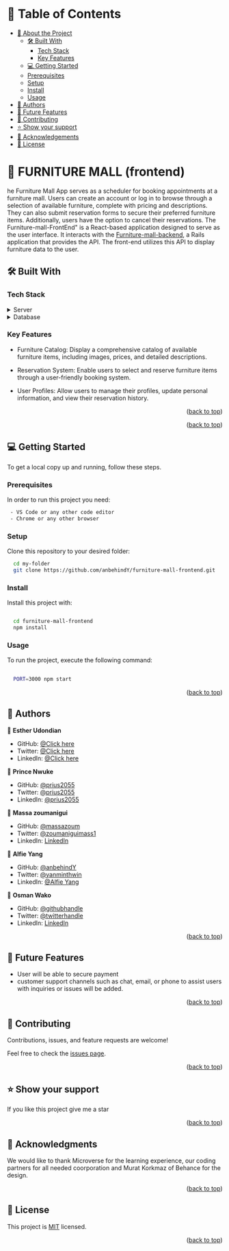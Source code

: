 <a name="readme-top"></a>

<!-- TABLE OF CONTENTS -->

# 📗 Table of Contents

- [📖 About the Project](#about-project)
  - [🛠 Built With](#built-with)
    - [Tech Stack](#tech-stack)
    - [Key Features](#key-features)
  - [💻 Getting Started](#getting-started)
  - [Prerequisites](#prerequisites)
  - [Setup](#setup)
  - [Install](#install)
  - [Usage](#usage)
- [👥 Authors](#authors)
- [🔭 Future Features](#future-features)
- [🤝 Contributing](#contributing)
- [⭐️ Show your support](#support)
- [🙏 Acknowledgements](#acknowledgements)
- [📝 License](#license)

<!-- PROJECT DESCRIPTION -->

# 📖 FURNITURE MALL (frontend) <a name="about-project"></a>



he Furniture Mall App serves as a scheduler for booking appointments at a furniture mall. Users can create an account or log in to browse through a selection of available furniture, complete with pricing and descriptions. They can also submit reservation forms to secure their preferred furniture items. Additionally, users have the option to cancel their reservations.
The  Furniture-mall-FrontEnd" is a React-based application designed to serve as the user interface. It interacts with the 
[Furniture-mall-backend](https://github.com/anbehindY/furniture-mall-backend.git),  a Rails application that provides the API. The front-end utilizes this API to display furniture data to the user.

## 🛠 Built With <a name="built-with"></a>

### Tech Stack <a name="tech-stack"></a>

<details>
  <summary>Server</summary>
  <ul>
    <li><a href="https://www.ruby-lang.org/en/">Ruby</a></li>
  </ul>
</details>

<details>
  <summary>Database</summary>
  <ul>
    <li><a href="https://postgresql.org/">PostgreSQL</a></li>
  </ul>
</details>

<!-- Features -->

### Key Features <a name="key-features"></a>

- Furniture Catalog: Display a comprehensive catalog of available furniture items, including images, prices, and detailed descriptions.

- Reservation System: Enable users to select and reserve furniture items through a user-friendly booking system.

- User Profiles: Allow users to manage their profiles, update personal information, and view their reservation history.
  

<p align="right">(<a href="#readme-top">back to top</a>)</p>

<!-- LIVE DEMO -->


<p align="right">(<a href="#readme-top">back to top</a>)</p>


<!-- GETTING STARTED -->

## 💻 Getting Started <a name="getting-started"></a>


To get a local copy up and running, follow these steps.

### Prerequisites

In order to run this project you need:

```sh
 - VS Code or any other code editor
 - Chrome or any other browser
```


### Setup

Clone this repository to your desired folder:


```sh
  cd my-folder
  git clone https://github.com/anbehindY/furniture-mall-frontend.git
```
### Install

Install this project with:

```sh

  cd furniture-mall-frontend
  npm install

 ```
 
### Usage

To run the project, execute the following command:

```sh
  
  PORT=3000 npm start

  ```
<p align="right">(<a href="#readme-top">back to top</a>)</p>

<!-- AUTHORS -->

## 👥 Authors <a name="authors"></a>

👤 **Esther Udondian**

- GitHub: [@Click here](https://github.com/eudondian)
- Twitter: [@Click here](https://twitter.com/EUdondian)
- LinkedIn: [@Click here](https://www.linkedin.com/in/esther-udondian/)

👤 **Prince Nwuke**

- GitHub: [@prius2055]()
- Twitter: [@prius2055]()
- LinkedIn: [@prius2055]()

👤 **Massa zoumanigui**

- GitHub: [@massazoum]()
- Twitter: [@zoumaniguimass1]()
- LinkedIn: [LinkedIn]()

👤 **Alfie Yang**

- GitHub: [ @anbehindY]()
- Twitter: [@yanminthwin]()
- LinkedIn: [@Alfie Yang]()

👤 **Osman Wako**

- GitHub: [@githubhandle]()
- Twitter: [@twitterhandle]()
- LinkedIn: [LinkedIn]()

<p align="right">(<a href="#readme-top">back to top</a>)</p>

<!-- FUTURE FEATURES -->

## 🔭 Future Features <a name="future-features"></a>


- User will be able to secure payment
- customer support channels such as chat, email, or phone to assist users with inquiries or issues will be added.

<p align="right">(<a href="#readme-top">back to top</a>)</p>

<!-- CONTRIBUTING -->

## 🤝 Contributing <a name="contributing"></a>

Contributions, issues, and feature requests are welcome!

Feel free to check the [issues page](https://github.com/eudondian/hello-rails-front-end/issues).


<p align="right">(<a href="#readme-top">back to top</a>)</p>

<!-- SUPPORT -->
## ⭐️ Show your support <a name="support"></a>


If you like this project give me a star

<p align="right">(<a href="#readme-top">back to top</a>)</p>

<!-- ACKNOWLEDGEMENTS -->

## 🙏 Acknowledgments <a name="acknowledgements"></a>


We would like to thank Microverse for the learning experience, our  coding partners for all needed coorporation and Murat Korkmaz of Behance for the design.

<p align="right">(<a href="#readme-top">back to top</a>)</p>

<!-- LICENSE -->

## 📝 License <a name="license"></a>

This project is [MIT](./MIT.md) licensed.

<p align="right">(<a href="#readme-top">back to top</a>)</p>
